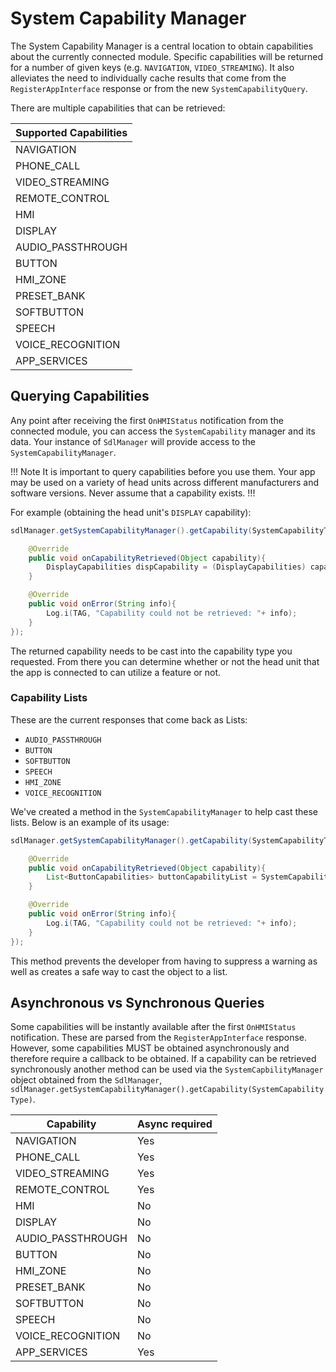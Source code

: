 # System Capability Manager

The System Capability Manager is a central location to obtain capabilities about the currently connected module. Specific capabilities will be returned for a number of given keys (e.g. `NAVIGATION`, `VIDEO_STREAMING`). It also alleviates the need to individually cache results that come from the `RegisterAppInterface` response or from the new `SystemCapabilityQuery`.

There are multiple capabilities that can be retrieved:

| Supported Capabilities |
| --------- |
| NAVIGATION |
| PHONE_CALL |
| VIDEO_STREAMING |
| REMOTE_CONTROL |
| HMI |
| DISPLAY |
| AUDIO_PASSTHROUGH |
| BUTTON |
| HMI_ZONE |
| PRESET_BANK |
| SOFTBUTTON |
| SPEECH |
| VOICE_RECOGNITION |
| APP_SERVICES |

## Querying Capabilities

Any point after receiving the first `OnHMIStatus` notification from the connected module, you can access the `SystemCapability` manager and its data. Your instance of `SdlManager` will provide access to the `SystemCapabilityManager`.

!!! Note
It is important to query capabilities before you use them. Your app may be used on a variety of head units across different manufacturers and software versions. Never assume that a capability exists.
!!!

For example (obtaining the head unit's `DISPLAY` capability):

```java
sdlManager.getSystemCapabilityManager().getCapability(SystemCapabilityType.DISPLAY, new OnSystemCapabilityListener(){

    @Override
    public void onCapabilityRetrieved(Object capability){
        DisplayCapabilities dispCapability = (DisplayCapabilities) capability;
    }

    @Override
    public void onError(String info){
        Log.i(TAG, "Capability could not be retrieved: "+ info);
    }
});
```

The returned capability needs to be cast into the capability type you requested. From there you can determine whether or not the head unit that the app is connected to can utilize a feature or not.

### Capability Lists

These are the current responses that come back as Lists:
- `AUDIO_PASSTHROUGH`
- `BUTTON`
- `SOFTBUTTON`
- `SPEECH`
- `HMI_ZONE`
- `VOICE_RECOGNITION`

We've created a method in the `SystemCapabilityManager` to help cast these lists. Below is an example of its usage:


```java
sdlManager.getSystemCapabilityManager().getCapability(SystemCapabilityType.BUTTON, new OnSystemCapabilityListener(){

    @Override
    public void onCapabilityRetrieved(Object capability){
        List<ButtonCapabilities> buttonCapabilityList = SystemCapabilityManager.convertToList(capability, ButtonCapabilities.class);
    }

    @Override
    public void onError(String info){
        Log.i(TAG, "Capability could not be retrieved: "+ info);
    }
});
```

This method prevents the developer from having to suppress a warning as well as creates a safe way to cast the object to a list.

## Asynchronous vs Synchronous Queries

Some capabilities will be instantly available after the first `OnHMIStatus` notification. These are parsed from the `RegisterAppInterface` response. However, some capabilities MUST be obtained asynchronously and therefore require a callback to be obtained.  If a capability can be retrieved synchronously another method can be used via the `SystemCapbilityManager` object obtained from the `SdlManager`, `sdlManager.getSystemCapabilityManager().getCapability(SystemCapabilityType)`.

|Capability | Async required |
| --------- | ----- |
| NAVIGATION | Yes |
| PHONE_CALL |Yes |
| VIDEO_STREAMING |Yes |
| REMOTE_CONTROL |Yes |
| HMI | No |
| DISPLAY | No |
| AUDIO_PASSTHROUGH | No |
| BUTTON | No |
| HMI_ZONE | No |
| PRESET_BANK | No |
| SOFTBUTTON | No |
| SPEECH | No |
| VOICE_RECOGNITION | No |
| APP_SERVICES | Yes |
